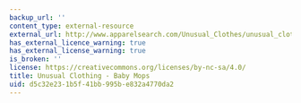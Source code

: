 ```yaml
---
backup_url: ''
content_type: external-resource
external_url: http://www.apparelsearch.com/Unusual_Clothes/unusual_clothing_baby_mops.htm
has_external_licence_warning: true
has_external_license_warning: true
is_broken: ''
license: https://creativecommons.org/licenses/by-nc-sa/4.0/
title: Unusual Clothing - Baby Mops
uid: d5c32e23-1b5f-41bb-995b-e832a4770da2
---
```

